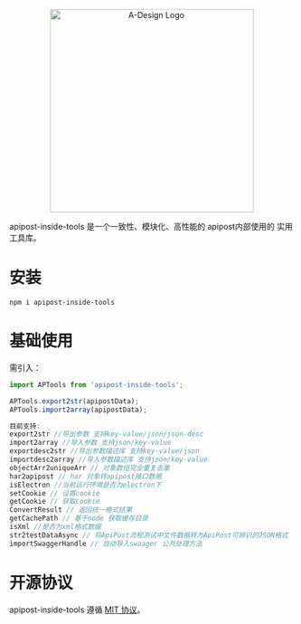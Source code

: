<p align="center">
  <a href="https://adesign.apipost.cn/" target="_blank">
    <img alt="A-Design Logo" width="360" src="https://img.cdn.apipost.cn/cdn/opensource/apipost-opensource.svg" />
  </a>
</p>

apipost-inside-tools 是一个一致性、模块化、高性能的 apipost内部使用的 实用工具库。

# 安装

```shell
npm i apipost-inside-tools
```

# 基础使用
需引入：

```js
import APTools from 'apipost-inside-tools';

APTools.export2str(apipostData); 
APTools.import2array(apipostData);

目前支持:
export2str //导出参数 支持key-value/json/json-desc
import2array //导入参数 支持json/key-value
exportdesc2str //导出参数描述库 支持key-value/json
importdesc2array //导入参数描述库 支持json/key-value
objectArr2uniqueArr // 对象数组完全重复去重
har2apipost // har 对象转apipost接口数据
isElectron //当前运行环境是否为electron下
setCookie // 设置cookie
getCookie // 获取cookie
ConvertResult // 返回统一格式结果
getCachePath // 基于node 获取缓存目录
isXml //是否为xml格式数据
str2testDataAsync // 将ApiPost流程测试中文件数据转为ApiPost可辨识的JSON格式
importSwaggerHandle // 自动导入swaager 公共处理方法
```


# 开源协议

apipost-inside-tools 遵循 [MIT 协议](https://github.com/Apipost-Team/apipost-inside-tools)。

